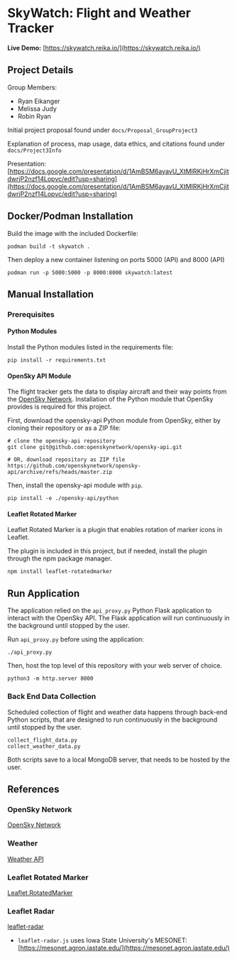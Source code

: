 # SkyWatch: Flight and Weather Tracker
**Live Demo:** [https://skywatch.reika.io/](https://skywatch.reika.io/)

## Project Details
Group Members:

- Ryan Eikanger
- Melissa Judy
- Robin Ryan

Initial project proposal found under `docs/Proposal_GroupProject3`

Explanation of process, map usage, data ethics, and citations found under `docs/Project3Info`

Presentation: [https://docs.google.com/presentation/d/1AmBSM6ayavU_XtMIRKjHrXmCjitdwrjP2nzf14Lopvc/edit?usp=sharing](https://docs.google.com/presentation/d/1AmBSM6ayavU_XtMIRKjHrXmCjitdwrjP2nzf14Lopvc/edit?usp=sharing)

## Docker/Podman Installation
Build the image with the included Dockerfile:
```shell
podman build -t skywatch .
```

Then deploy a new container listening on ports 5000 (API) and 8000 (API)
```shell
podman run -p 5000:5000 -p 8000:8000 skywatch:latest
```

## Manual Installation
### Prerequisites
#### Python Modules
Install the Python modules listed in the requirements file:
```shell
pip install -r requirements.txt
```

#### OpenSky API Module
The flight tracker gets the data to display aircraft and their way points from the [OpenSky Network](https://opensky-network.org/). Installation of the Python module that OpenSky provides is required for this project.

First, download the opensky-api Python module from OpenSky, either by cloning their repository or as a ZIP file:  
```shell
# clone the opensky-api repository
git clone git@github.com:openskynetwork/opensky-api.git

# OR, download repository as ZIP file
https://github.com/openskynetwork/opensky-api/archive/refs/heads/master.zip
```

Then, install the opensky-api module with `pip`.
```shell
pip install -e ./opensky-api/python
```
#### Leaflet Rotated Marker
Leaflet Rotated Marker is a plugin that enables rotation of marker icons in Leaflet.

The plugin is included in this project, but if needed, install the plugin through the npm package manager.

```shell
npm install leaflet-rotatedmarker
```

## Run Application
The application relied on the `api_proxy.py` Python Flask application to interact with the OpenSky API. The Flask application will run continuously in the background until stopped by the user.

Run `api_proxy.py` before using the application:
```shell
./api_proxy.py
```

Then, host the top level of this repository with your web server of choice.
```shell
python3 -m http.server 8000
```
### Back End Data Collection
Scheduled collection of flight and weather data happens through back-end Python scripts, that are designed to run continuously in the background until stopped by the user.

```
collect_flight_data.py
collect_weather_data.py
```

Both scripts save to a local MongoDB server, that needs to be hosted by the user.

## References
### OpenSky Network
[OpenSky Network](https://opensky-network.org/)

### Weather
[Weather API](https://www.weatherapi.com/)

### Leaflet Rotated Marker
[Leaflet.RotatedMarker](https://github.com/bbecquet/Leaflet.RotatedMarker)

### Leaflet Radar
[leaflet-radar](https://github.com/rwev/leaflet-radar)

- `leaflet-radar.js` uses Iowa State University's MESONET: [https://mesonet.agron.iastate.edu/](https://mesonet.agron.iastate.edu/)
